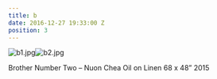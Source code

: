 ```yaml
---
title: b
date: 2016-12-27 19:33:00 Z
position: 3
---
```


![b1.jpg](/uploads/b1.jpg)![b2.jpg](/uploads/b2.jpg)

Brother Number Two – Nuon Chea
Oil on Linen
68 x 48”
2015
